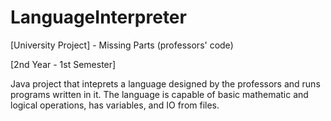 # LanguageInterpreter
[University Project] - Missing Parts (professors' code)

[2nd Year - 1st Semester]

Java project that inteprets a language designed by the professors and runs programs written in it. The language is capable of basic mathematic and logical operations, has variables, and IO from files.
